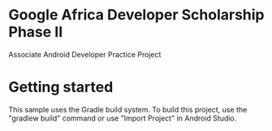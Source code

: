 # Google Africa Developer Scholarship Phase II

Associate Android Developer Practice Project

# Getting started
This sample uses the Gradle build system. To build this project, use the "gradlew build" command or use "Import Project" in Android Studio.

